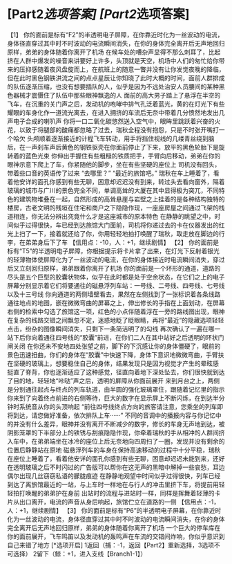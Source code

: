 # [Part2*选项答案] [Part2*选项答案]
【1】
你的面前是标有“F2”的半透明电子屏障，在你靠近时化为一丝波动的电流，身体径直穿过其中时不时波动的电流瞬间消失，在你的身体完全离开后无声地回归原样，弟弟的身体随着你离开了机场
在候车处的嘈杂声显得不那么刺耳了，比起挤在人群中爆发的噪音来讲要好上许多，头顶就是天空，机场中人们的匆忙给你带来的压抑感随着夜风盘旋而上，在航班上的随意一瞥并没有让你发觉夜晚的降临，但在此时黑色钢铁洪流之间的点点星辰让你知晓了此时大概的时间，面前人群排成的队伍逐渐压缩，也没有想要插队的人，似乎是因为不远处治安人员腰间的某种黑色器械才震慑住了队伍中那些眼神飘逸的人
面前的高大男子踏上了悬浮在半空的飞车，在沉重的关门声之后，发动机的咆哮中排气孔泛着蓝光，黄的在灯光下有些耀眼的车身化作一道流光离去，在进入拥挤的车流后无奈中带着几分愤然地发出几声电子合成的喇叭声
你将一口二氧化碳悠然送入空气中，眼眸里跳跃着兴奋的火花，以致于将腿部的酸痛都忽略了过去，瑞秋全程没有抱怨，只是不时张开嘴打一个哈欠
头颅顺着逐渐接近的计程飞车转动，用手将挡住视线的几缕青丝绕到脑后，在一声刹车声后黄色的钢铁驱壳在你面前停止了下来，放平的黑色轮胎下是旋转着的蓝色光束
你伸出手握住有些粗糙的铁质把手，手臂向后移动，弟弟在你的眼神示意下爬上了车，你紧随他的脚步，坐在有些坚硬的座位上
司机没有回头，带着些口音的英语传了过来
“去哪里？”
“最近的旅馆吧。”
瑞秋在车上睡着了，看着他安详的面孔你感到有些无聊，困意却迟迟没有到来，转过头去看向窗外，隔着玻璃的城市与广川的景色完全不同，单调高耸的大厦在其中显得极为突兀，不同特色的建筑物堆叠在一起，自然形成的高耸悬崖与岩壁之上挂着的是各种结构独特的楼房，古老文明的残垣在住宅和商户之下隐隐作现，一座座房屋之间通过飞架的栈道相连，你无法分辨出究竟什么才是这座城市的原本特色
在静静的眺望之中，时间似乎过得很快，车已经到达旅馆大门面前，司机将你递过去的卡在仪器发出的红光上扫了一下，接着就还给了你，你用轻轻地拍打唤醒了瑞秋，取走放在脚边的行李，在弟弟身后下了车
【信用点：-10，人：+1，继续剧情】
【2】
你的面前是标有“T5”的半透明电子屏障，你根据提示将卡片拿了出来，在灯光下反射着银光的轻薄物体使屏障化为了一丝波动的电流，在你的身体接近时电流瞬间消失，穿过后又立刻回归原样，弟弟跟着你离开了机场
你的面前是一个环形的通道，道路的尽头是五个巨型的胶囊状物体，似乎在此时都是处于空余状态，在它们之上的电子屏幕分别显示着它们将要通往的磁悬浮列车站：一号线、二号线、四号线、七号线以及十三号线
你向通道的两侧墙壁看去，果然在左侧找到了一张标识着各条线路通往地点的地图，嵌在微微弯曲的屏幕之上，伸出修长的手指在上面划动，在屏幕右侧的检索中勾选了旅馆这一项，红色的小点伴随着浮在一旁的路线图出现，眼神在复杂的线路交错之间飘忽不定，迷惑地眨了眨眼睛，再将“最近”的隐藏选项轻轻点击，纷杂的图像瞬间消失，只剩下一条简洁明了的勾线
再次确认了一遍在哪一站下后你向着通往四号线的“胶囊”前进，在你们二人在其中站好之后透明的环状门闸关闭
在你还未不安地四处张望之前，脚下的下沉感让你的身体僵硬了，眼前的景色迅速扭曲，你们的身体在“胶囊”中快速下降，身体下意识地微微弯曲，手臂扶在坚硬的玻璃上，想要稳住自己的身体，结果发现只是因为视觉才产生的晕眩感
挺直了脊背，你也逐渐适应了这种感觉，径直向着地下深处坠去，你们很快就到达了目的地，轻轻地“咔哒”声之后，透明的屏障从你面前展开
来到月台之上，两侧是分别通往起点与终点的列车轨道，由半圆的强化玻璃罩住，跟随着记忆里的指示你来到了向着终点前进的右侧等待，巨大的数字在显示屏上不断闪烁，在到达半分钟时系统音从你的头顶响起
“前往四号线终点方向的旅客请注意，您乘坐的列车即将到达，请您做好准备，依次排队上车······”
不同的音调中的播报内容与你记忆中的并没有什么差异，眼神并没有离开不断减少的数字，修长的车身无声地到达，被阴影笼罩的下半部分上的铁锈与刮痕隐隐作现，你牵着瑞秋的手从相冲的人群间挤入车中，在弟弟端坐在冰冷的座位上后无奈地向四周扫了一圈，发现并没有剩余的位置后静静站在原地
磁悬浮列车的车身在保持高速移动的过程中十分平稳，瑞秋在座位上睡着了，看着他安详的面孔你感到有些无聊，困意却迟迟未能到来，还好在透明玻璃之后不时闪过的广告版可以帮你在这无声的黑暗中解掉一些哀愁，耳边偶尔出现几丝窃窃私语的朦胧痕迹
在静静地观望中时间似乎过得很快，列车已经到达了离旅馆最近的一站，与上车时一样地在与行人的冲击里挤下车，将提前用轻轻拍打唤醒的弟弟护在身前
出站时的流程与进站时一样，同样是挥舞着轻薄的卡片从出口离开，电流的声音从身后响起，旅馆伫立在道路的一侧
【信用点：-1，人：+1，继续剧情】
【3】
你的面前是标有“P6”的半透明电子屏幕，在你靠近时化为一丝波动的电流，身体径直穿过其中时不时波动的电流瞬间消失，在你的身体完全离开后无声地回归原样，弟弟的身体随着你离开了机场
一个巨大的停车库在你的面前展开，飞车鸣笛以及发动机的轰鸣声在车流的交错间炸响，你似乎意识到自己来错了地方
[*选项开启]
1返回（捕：-1，返回【Part2】重新选择，3选项不可选择）
2留下（鲸：+1，进入支线【Branch1-1】）